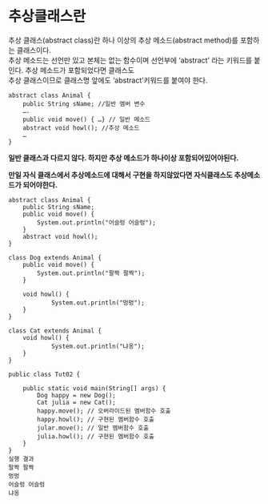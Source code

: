 # 추상클래스란
추상 클래스(abstract class)란 하나 이상의 추상 메소드(abstract method)를 포함하는 클래스이다.  
추상 메소드는 선언만 있고 본체는 없는 함수이며 선언부에 ‘abstract’ 라는 키워드를 붙인다. 추상 메소드가 포함되었다면 클래스도  
추상 클래스이므로 클래스명 앞에도 ‘abstract’키워드를 붙여야 한다.

```
abstract class Animal {
    public String sName; //일반 멤버 변수
    ….
    public void move() { …} // 일반 메소드 
    abstract void howl(); //추상 메소드
    …
}
```
**일반 클래스과 다르지 않다. 하지만 추상 메소드가 하나이상 포함되어있어야된다.**

**만일 자식 클래스에서 추상메소드에 대해서 구현을 하지않았다면 자식클래스도 추상메소드가 되어야한다.**

```
abstract class Animal {
    public String sName;
    public void move() {
        System.out.println("어슬렁 어슬렁");
    }
    abstract void howl();
}

class Dog extends Animal {
    public void move() {
        System.out.println("팔짝 팔짝");
    }

    void howl() {
            System.out.println("멍멍");
    }
}

class Cat extends Animal {
    void howl() {
            System.out.println("냐옹");
    }
}

public class Tut02 {

    public static void main(String[] args) {
        Dog happy = new Dog();
        Cat julia = new Cat();
        happy.move(); // 오버라이드된 멤버함수 호출
        happy.howl(); // 구현된 멤버함수 호출
        jular.move(); // 일반 멤버함수 호출
        julia.howl(); // 구현된 멤버함수 호출
    }
}
실행 결과
팔짝 팔짝
멍멍
어슬렁 어슬렁
냐옹
```




